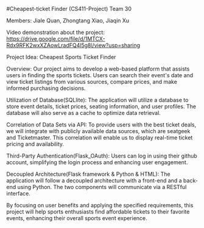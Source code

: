 #Cheapest-ticket Finder (CS411-Project)
Team 30

Members: Jiale Quan, Zhongtang Xiao, Jiaqin Xu

Video demonstration about the project: https://drive.google.com/file/d/1MTCX-Rdx9RFK2wxXZAowLradFQ4l5g8l/view?usp=sharing

Project Idea: Cheapest Sports Ticket Finder

Overview: Our project aims to develop a web-based platform that assists users in finding the sports tickets. Users can search their event's date and view ticket listings from various sources, compare prices, and make informed purchasing decisions.

Utilization of Database(SQLlite): The application will utilize a database to store event details, ticket prices, seating information, and user profiles. The database will also serve as a cache to optimize data retrieval.

Correlation of Data Sets via API: To provide users with the best ticket deals, we will integrate with publicly available data sources, which are seatgeek and Ticketmaster. This correlation will enable us to display real-time ticket pricing and availability.

Third-Party Authentication(Flask_OAuth): Users can log in using their github account, simplifying the login process and enhancing user engagement.

Decoupled Architecture(Flask framework & Python & HTML): The application will follow a decoupled architecture with a front-end and a back-end using Python. The two components will communicate via a RESTful interface.

By focusing on user benefits and applying the specified requirements, this project will help sports enthusiasts find affordable tickets to their favorite events, enhancing their overall sports event experience.

